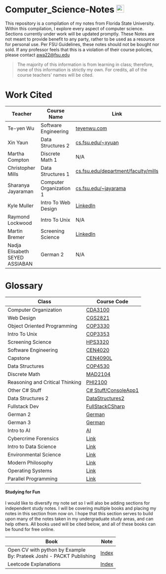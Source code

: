 # Computer_Science-Notes <img src="https://upload.wikimedia.org/wikipedia/commons/6/6c/Florida_State_University_interlocking_FS_logo.svg" width="25" height="25" />

This repository is a compilation of my notes from Florida State University. Within this compilation, I explore every aspect of computer science. Sections currently under work will be updated promptly. These Notes are not meant to provide benefit to any party, rather to be used as a resource for personal use. Per FSU Guidelines, these notes should not be bought nor sold. If any professor feels that this is a violation of their course policies, please contact awa22@fsu.edu

> The majority of this information is from learning in class; therefore, none of this information is strictly my own. For credits, all of the course teachers' names will be cited. 

# Work Cited

| Teacher               | Course Name            | Link                                                |
|-----------------------|------------------------|-----------------------------------------------------|
| Te-yen Wu             | Software Engineering  | [teyenwu.com](https://teyenwu.com/)                |
| Xin Yaun              | Data Structures 2      | [cs.fsu.edu/~xyuan](https://www.cs.fsu.edu/~xyuan/)|
| Martha Compton        | Discrete Math 1        | N/A                                                 |
| Christopher Mills     | Data Structures 1      | [cs.fsu.edu/department/faculty/mills](https://www.cs.fsu.edu/department/faculty/mills/) |
| Sharanya Jayaraman   | Computer Organization 1| [cs.fsu.edu/~jayarama](https://www.cs.fsu.edu/~jayarama/) |
| Kyle Muller           | Intro To Web Design    | [LinkedIn](https://www.linkedin.com/in/kyle-muller-56b0ba199/) |
| Raymond Lockwood      | Intro To Unix          | N/A                                                 |
| Martin Bremer         | Screening Science      | [LinkedIn](https://www.linkedin.com/in/martin-bremer-phd-01bb6629/) |
| Nadja Elisabeth SEYED ASSIABAN | German 2      | N/A                                                 |

# Glossary

Class | Course Code 
-|-
Computer Organization | [CDA3100](Summer2023/CDA3100/Index.md)
Web Design | [CGS2821](Summer2023/CGS2821/Index.md)
Object Oriented Programming | [COP3330](Summer2023/COP3330/Index.md)
Intro To Unix | [COP3353](Summer2023/COP3353/Index.md)
Screening Science | [HPS3320](Summer2023/HPS3320/Index.md)
Software Engineering | [CEN4020](Fall2023/CEN4020/Index.md)
Capstone | [CEN4090L](Fall2023/CEN4090L/Index.md)
Data Structures | [COP4530](Fall2023/COP4530/Index.md)
Discrete Math | [MAD2104](Fall2023/MAD2104/Index.md)
Reasoning and Critical Thinking | [PHI2100](Fall2023/PHI2100/Index.md)
Other C# Stuff | [C# Stuff/ConsoleApp1](Spring2024/CSharpStuff/ConsoleApp1/Index.md)
Data Structures 2 | [DataStructures2](Spring2024/DataStructures2/Index.md)
Fullstack Dev | [FullStackCSharp](Spring2024/FullStackCSharp/Index.md)
German 2 | [German](Spring2024/German/Index.md)
German 3 | [German](Fall2024/German3/Index.md)
Intro to AI|[AI](Fall2024/AI/Index.md)
Cybercrime Forensics|[Link](Fall2024/Forensic/Index.md)
Intro to Data Science|[Link](Fall2024/Data_Science/Index.md)
Environmental Science|[Link](Spring2025/EnvironmentalScience/index.md)
Modern Philosophy|[Link](Spring2025/ModernPhilosphy/index.md)
Operating Systems|[Link](Spring2025/OperatingSystems/index.md)
Parallel Programming|[Link](Spring2025/ParallelProgramming/index.md)

#### Studying for Fun

I would like to diversify my note set so I will also be adding sections for independent study notes. I will be covering multiple books and placing my notes in this section from now on. I hope that this section serves to build upon many of the notes taken in my undergraduate study areas, and can help others. All books used will be cited below, and all of these books can be found for free online. 

| Book                                                                   | Note                                                  |
| ---------------------------------------------------------------------- | ----------------------------------------------------- |
| Open CV with python by Example<br>By: Prateek Joshi - PACKT Publishing | [Index](Study_Notes_2024/OpenCV_With_Python/Index.md) |
| Leetcode Explanations                                                  | [Index](Study_Notes_2024/Leetcode/Index.md)           |



